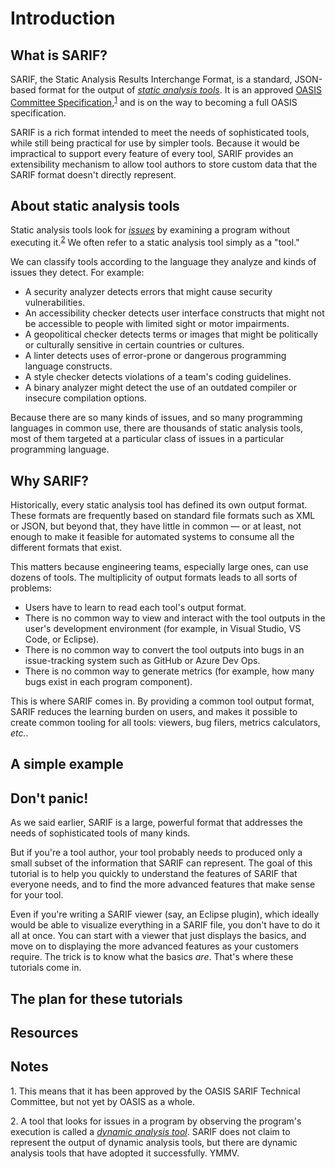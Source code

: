 # Introduction

## <a id="what-is-sarif"></a>What is SARIF?

SARIF, the Static Analysis Results Interchange Format, is a standard, JSON-based format for the output of
<a href="Glossary.md#static-analysis-tool">_static analysis tools_</a>.
It is an approved [OASIS](https://www.oasis-open.org/)
[Committee Specification](https://www.oasis-open.org/news/announcements/static-analysis-results-interchange-format-sarif-v2-1-0-from-the-sarif-tc-is-an-a),<sup><a href="#note-1">1</a></sup>
and is on the way to becoming a full OASIS specification.

SARIF is a rich format intended to meet the needs of sophisticated tools,
while still being practical for use by simpler tools.
Because it would be impractical to support every feature of every tool,
SARIF provides an extensibility mechanism to allow tool authors to store custom data that the SARIF format
doesn't directly represent.

## <a id="tools"></a>About static analysis tools

Static analysis tools look for <a href="Glossary.md#issue">_issues_</a>
by examining a program without executing it.<sup><a href="#note-2">2</a></sup>
We often refer to a static analysis tool simply as a "tool."

We can classify tools according to the language they analyze and kinds of issues they detect.
For example:

- A security analyzer detects errors that might cause security vulnerabilities.
- An accessibility checker detects user interface constructs that might not be accessible to people with
limited sight or motor impairments.
- A geopolitical checker detects terms or images that might be politically or culturally sensitive
in certain countries or cultures.
- A linter detects uses of error-prone or dangerous programming language constructs.
- A style checker detects violations of a team's coding guidelines.
- A binary analyzer might detect the use of an outdated compiler or insecure compilation options.

Because there are so many kinds of issues, and so many programming languages in common use,
there are thousands of static analysis tools,
most of them targeted at a particular class of issues in a particular programming language.

## <a id="why-sarif"></a>Why SARIF?

Historically, every static analysis tool has defined its own output format.
These formats are frequently based on standard file formats such as XML or JSON,
but beyond that, they have little in common &mdash; or at least, not enough to make it feasible
for automated systems to consume all the different formats that exist.

This matters because engineering teams, especially large ones, can use dozens of tools.
The multiplicity of output formats leads to all sorts of problems:

- Users have to learn to read each tool's output format.
- There is no common way to view and interact with the tool outputs in the user's development environment
(for example, in Visual Studio, VS Code, or Eclipse).
- There is no common way to convert the tool outputs into bugs in an issue-tracking system such as GitHub or
Azure Dev Ops.
- There is no common way to generate metrics (for example, how many bugs exist in each program component).

This is where SARIF comes in.
By providing a common tool output format, SARIF reduces the learning burden on users,
and makes it possible to create common tooling for all tools:
viewers, bug filers, metrics calculators, _etc._.

## <a id="simple-example"></a>A simple example

## <a id="dont-panic"></a>Don't panic!

As we said earlier, SARIF is a large, powerful format that addresses the needs of sophisticated tools of many kinds.

But if you're a tool author, your tool probably needs to produced only a small subset of the information that SARIF can represent.
The goal of this tutorial is to help you quickly to understand the features of SARIF that everyone needs,
and to find the more advanced features that make sense for your tool.

Even if you're writing a SARIF viewer (say, an Eclipse plugin),
which ideally would be able to visualize everything in a SARIF file,
you don't have to do it all at once.
You can start with a viewer that just displays the basics,
and move on to displaying the more advanced features as your customers require.
The trick is to know what the basics _are_.
That's where these tutorials come in.

## <a id="plan"></a>The plan for these tutorials

## <a id="resources"></a>Resources

## Notes

<a id="note-1">1.</a> This means that it has been approved by the OASIS SARIF Technical Committee,
but not yet by OASIS as a whole.

<a id="note-2">2.</a> A tool that looks for issues in a program by observing the program's execution
is called a <a href="Glossary.md#dynamic-analysis-tool">_dynamic analysis tool_</a>.
SARIF does not claim to represent the output of dynamic analysis tools,
but there are dynamic analysis tools that have adopted it successfully. YMMV.
